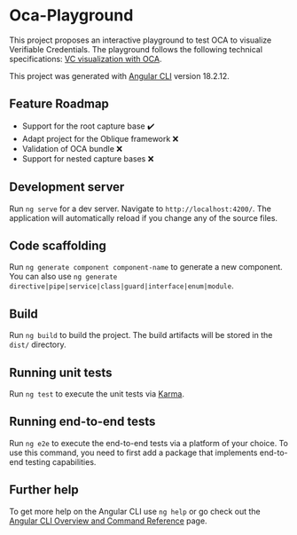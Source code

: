 # Oca-Playground

This project proposes an interactive playground to test OCA to visualize Verifiable Credentials.
The playground follows the following technical specifications: [VC visualization with OCA](https://github.com/e-id-admin/open-source-community/blob/main/tech-roadmap/rfcs/oca/spec.md).

This project was generated with [Angular CLI](https://github.com/angular/angular-cli) version 18.2.12.

## Feature Roadmap

- Support for the root capture base ✔️
- Adapt project for the Oblique framework ❌
- Validation of OCA bundle ❌
- Support for nested capture bases ❌

## Development server

Run `ng serve` for a dev server. Navigate to `http://localhost:4200/`. The application will automatically reload if you change any of the source files.

## Code scaffolding

Run `ng generate component component-name` to generate a new component. You can also use `ng generate directive|pipe|service|class|guard|interface|enum|module`.

## Build

Run `ng build` to build the project. The build artifacts will be stored in the `dist/` directory.

## Running unit tests

Run `ng test` to execute the unit tests via [Karma](https://karma-runner.github.io).

## Running end-to-end tests

Run `ng e2e` to execute the end-to-end tests via a platform of your choice. To use this command, you need to first add a package that implements end-to-end testing capabilities.

## Further help

To get more help on the Angular CLI use `ng help` or go check out the [Angular CLI Overview and Command Reference](https://angular.dev/tools/cli) page.
